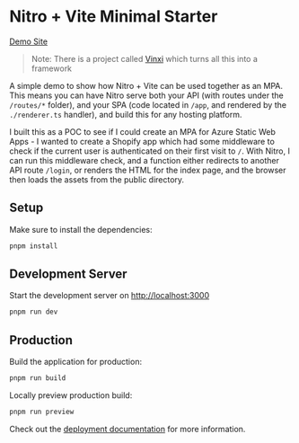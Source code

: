 # Nitro + Vite Minimal Starter

[Demo Site](https://brave-dune-045f79d0f.4.azurestaticapps.net)

> Note: There is a project called [Vinxi](https://github.com/nksaraf/vinxi) which turns all this into a framework

A simple demo to show how Nitro + Vite can be used together as an MPA. This means you can have Nitro serve both your API (with routes under the `/routes/*` folder), and your SPA (code located in `/app`, and rendered by the `./renderer.ts` handler), and build this for any hosting platform.

I built this as a POC to see if I could create an MPA for Azure Static Web Apps - I wanted to create a Shopify app which had some middleware to check if the current user is authenticated on their first visit to `/`. With Nitro, I can run this middleware check, and a function either redirects to another API route `/login`, or renders the HTML for the index page, and the browser then loads the assets from the public directory.

## Setup

Make sure to install the dependencies:

```bash
pnpm install
```

## Development Server

Start the development server on <http://localhost:3000>

```bash
pnpm run dev
```

## Production

Build the application for production:

```bash
pnpm run build
```

Locally preview production build:

```bash
pnpm run preview
```

Check out the [deployment documentation](https://nitro.unjs.io/deploy) for more information.
